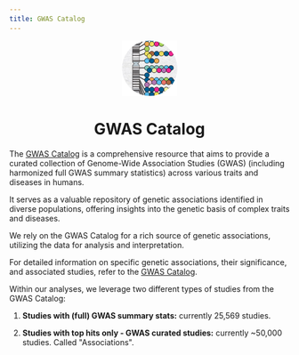 ```yaml
---
title: GWAS Catalog
---
```


<div align="center">
  <img width="100" height="100" src="../../../../assets/imgs/GWAS_Catalog_circle_178x178.png">
  <h1>GWAS Catalog</h1>
</div>

The [GWAS Catalog](https://www.ebi.ac.uk/gwas/) is a comprehensive resource that aims to provide a curated collection of Genome-Wide Association Studies (GWAS) (including harmonized full GWAS summary statistics) across various traits and diseases in humans.

It serves as a valuable repository of genetic associations identified in diverse populations, offering insights into the genetic basis of complex traits and diseases.

We rely on the GWAS Catalog for a rich source of genetic associations, utilizing the data for analysis and interpretation.

For detailed information on specific genetic associations, their significance, and associated studies, refer to the [GWAS Catalog](https://www.ebi.ac.uk/gwas/).

Within our analyses, we leverage two different types of studies from the GWAS Catalog:

1. **Studies with (full) GWAS summary stats:** currently 25,569 studies.

2. **Studies with top hits only - GWAS curated studies:** currently ~50,000 studies. Called "Associations".
